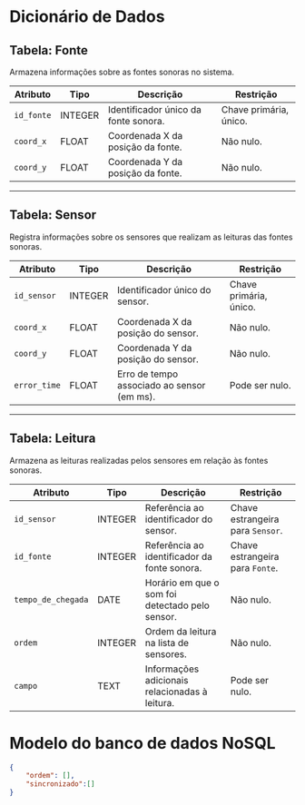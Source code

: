 # Dicionário de Dados

## Tabela: Fonte
Armazena informações sobre as fontes sonoras no sistema.

| **Atributo** | **Tipo**  | **Descrição**                           | **Restrição**         |
|--------------|-----------|-----------------------------------------|-----------------------|
| `id_fonte`   | INTEGER   | Identificador único da fonte sonora.    | Chave primária, único.|
| `coord_x`    | FLOAT     | Coordenada X da posição da fonte.       | Não nulo.             |
| `coord_y`    | FLOAT     | Coordenada Y da posição da fonte.       | Não nulo.             |

---

## Tabela: Sensor
Registra informações sobre os sensores que realizam as leituras das fontes sonoras.

| **Atributo** | **Tipo**  | **Descrição**                           | **Restrição**         |
|--------------|-----------|-----------------------------------------|-----------------------|
| `id_sensor`  | INTEGER   | Identificador único do sensor.          | Chave primária, único.|
| `coord_x`    | FLOAT     | Coordenada X da posição do sensor.      | Não nulo.             |
| `coord_y`    | FLOAT     | Coordenada Y da posição do sensor.      | Não nulo.             |
| `error_time` | FLOAT     | Erro de tempo associado ao sensor (em ms). | Pode ser nulo.      |

---

## Tabela: Leitura
Armazena as leituras realizadas pelos sensores em relação às fontes sonoras.

| **Atributo**        | **Tipo**  | **Descrição**                                     | **Restrição**                  |
|----------------------|-----------|-------------------------------------------------|--------------------------------|
| `id_sensor`          | INTEGER   | Referência ao identificador do sensor.           | Chave estrangeira para `Sensor`. |
| `id_fonte`           | INTEGER   | Referência ao identificador da fonte sonora.     | Chave estrangeira para `Fonte`. |
| `tempo_de_chegada`   | DATE      | Horário em que o som foi detectado pelo sensor.  | Não nulo.                     |
| `ordem`              | INTEGER   | Ordem da leitura na lista de sensores.           | Não nulo.                     |
| `campo`              | TEXT      | Informações adicionais relacionadas à leitura.   | Pode ser nulo.                |

# Modelo do banco de dados NoSQL

```json
{
    "ordem": [],
    "sincronizado":[]
}
```


